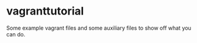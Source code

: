 vagranttutorial
===============

Some example vagrant files and some auxiliary files to show off what you can do.
